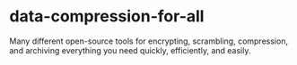 # data-compression-for-all
Many different open-source tools for encrypting, scrambling, compression, and archiving everything you need quickly, efficiently, and easily.
